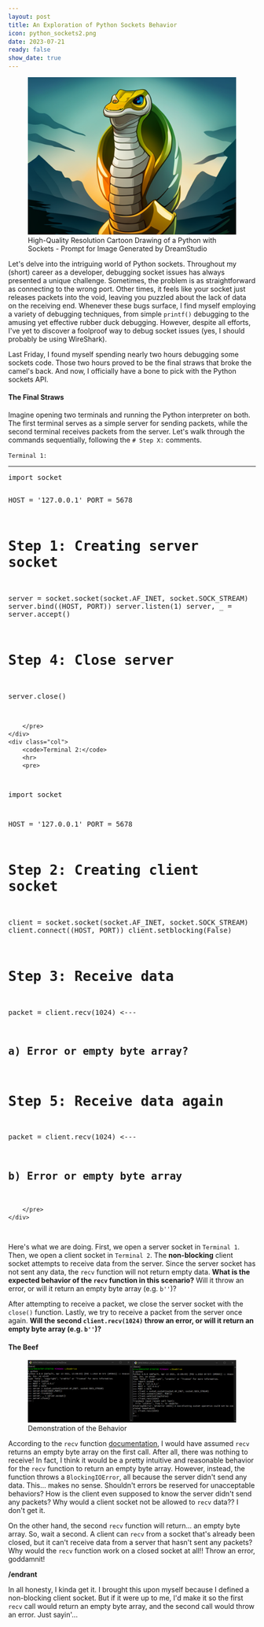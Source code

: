 ```yaml
---
layout: post
title: An Exploration of Python Sockets Behavior
icon: python_sockets2.png
date: 2023-07-21
ready: false
show_date: true
---
```


<figure>
    <img class="mx-auto d-block blog-img" src="/assets/images/blog/python_sockets2.png" alt="python sockets">
    <figcaption class="text-center">High-Quality Resolution Cartoon Drawing of a Python with Sockets - Prompt for Image Generated by DreamStudio</figcaption>
</figure>

Let's delve into the intriguing world of Python sockets. Throughout my (short) career as a developer, debugging socket issues has always presented a unique challenge. Sometimes, the problem is as straightforward as connecting to the wrong port. Other times, it feels like your socket just releases packets into the void, leaving you puzzled about the lack of data on the receiving end. Whenever these bugs surface, I find myself employing a variety of debugging techniques, from simple `printf()` debugging to the amusing yet effective rubber duck debugging. However, despite all efforts, I've yet to discover a foolproof way to debug socket issues (yes, I should probably be using WireShark).

Last Friday, I found myself spending nearly two hours debugging some sockets code. Those two hours proved to be the final straws that broke the camel's back. And now, I officially have a bone to pick with the Python sockets API.

#### **The Final Straws**

Imagine opening two terminals and running the Python interpreter on both. The first terminal serves as a simple server for sending packets, while the second terminal receives packets from the server. Let's walk through the commands sequentially, following the `# Step X:` comments.

<div class="row">
    <div class="col">
        <code>Terminal 1:</code>
        <hr>
        <pre>
import socket

HOST = '127.0.0.1'
PORT = 5678 

# Step 1: Creating server socket
server = socket.socket(socket.AF_INET, 
                       socket.SOCK_STREAM)
server.bind((HOST, PORT))
server.listen(1)
server, _ = server.accept()


# Step 4: Close server 
server.close()

        </pre>
    </div>
    <div class="col">
        <code>Terminal 2:</code>
        <hr>
        <pre>
import socket

HOST = '127.0.0.1'
PORT = 5678

# Step 2: Creating client socket
client = socket.socket(socket.AF_INET, 
                       socket.SOCK_STREAM)
client.connect((HOST, PORT))
client.setblocking(False)

# Step 3: Receive data
packet = client.recv(1024) <---
## a) Error or empty byte array? ##

# Step 5: Receive data again
packet = client.recv(1024) <---
## b) Error or empty byte array ##
        </pre>
    </div>
</div>

Here's what we are doing. First, we open a server socket in `Terminal 1`. Then, we open a client socket in `Terminal 2`. The **non-blocking** client socket attempts to receive data from the server. Since the server socket has not sent any data, the `recv` function will not return empty data. **What is the expected behavior of the `recv` function in this scenario?** Will it throw an error, or will it return an empty byte array (e.g. `b''`)?

After attempting to receive a packet, we close the server socket with the `close()` function. Lastly, we try to receive a packet from the server once again. **Will the second `client.recv(1024)` throw an error, or will it return an empty byte array (e.g. `b''`)?**

#### **The Beef**

<figure>
    <img class="mx-auto d-block blog-img" src="/assets/images/blog/python_sockets_behavior.png" alt="the beef">
    <figcaption class="text-center">Demonstration of the Behavior</figcaption>
</figure>

According to the `recv` function [documentation](https://docs.python.org/3/library/socket.html#socket.socket.recv), I would have assumed `recv` returns an empty byte array on the first call. After all, there was nothing to receive! In fact, I think it would be a pretty intuitive and reasonable behavior for the `recv` function to return an empty byte array. However, instead, the function throws a `BlockingIOError`, all because the server didn't send any data. This... makes no sense. Shouldn't errors be reserved for unacceptable behaviors? How is the client even supposed to know the server didn't send any packets? Why would a client socket not be allowed to `recv` data?? I don't get it.

On the other hand, the second `recv` function will return... an empty byte array. So, wait a second. A client can `recv` from a socket that's already been closed, but it can't receive data from a server that hasn't sent any packets? Why would the `recv` function work on a closed socket at all!! Throw an error, goddamnit!

**/endrant**

In all honesty, I kinda get it. I brought this upon myself because I defined a non-blocking client socket. But if it were up to me, I'd make it so the first `recv` call would return an empty byte array, and the second call would throw an error. Just sayin'...

